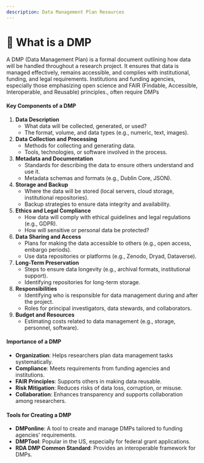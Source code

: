 ```yaml
---
description: Data Management Plan Resources
---
```


# 🔴 What is a DMP

A DMP (Data Management Plan) is a formal document outlining how data will be handled throughout a research project. It ensures that data is managed effectively, remains accessible, and complies with institutional, funding, and legal requirements. Institutions and funding agencies, especially those emphasizing open science and FAIR (Findable, Accessible, Interoperable, and Reusable) principles., often require DMPs

#### Key Components of a DMP

1. **Data Description**
   * What data will be collected, generated, or used?
   * The format, volume, and data types (e.g., numeric, text, images).
2. **Data Collection and Processing**
   * Methods for collecting and generating data.
   * Tools, technologies, or software involved in the process.
3. **Metadata and Documentation**
   * Standards for describing the data to ensure others understand and use it.
   * Metadata schemas and formats (e.g., Dublin Core, JSON).
4. **Storage and Backup**
   * Where the data will be stored (local servers, cloud storage, institutional repositories).
   * Backup strategies to ensure data integrity and availability.
5. **Ethics and Legal Compliance**
   * How data will comply with ethical guidelines and legal regulations (e.g., GDPR).
   * How will sensitive or personal data be protected?
6. **Data Sharing and Access**
   * Plans for making the data accessible to others (e.g., open access, embargo periods).
   * Use data repositories or platforms (e.g., Zenodo, Dryad, Dataverse).
7. **Long-Term Preservation**
   * Steps to ensure data longevity (e.g., archival formats, institutional support).
   * Identifying repositories for long-term storage.
8. **Responsibilities**
   * Identifying who is responsible for data management during and after the project.
   * Roles for principal investigators, data stewards, and collaborators.
9. **Budget and Resources**
   * Estimating costs related to data management (e.g., storage, personnel, software).

#### Importance of a DMP

* **Organization**: Helps researchers plan data management tasks systematically.
* **Compliance**: Meets requirements from funding agencies and institutions.
* **FAIR Principles**: Supports others in making data reusable.
* **Risk Mitigation**: Reduces risks of data loss, corruption, or misuse.
* **Collaboration**: Enhances transparency and supports collaboration among researchers.

#### Tools for Creating a DMP

* **DMPonline**: A tool to create and manage DMPs tailored to funding agencies' requirements.
* **DMPTool**: Popular in the US, especially for federal grant applications.
* **RDA DMP Common Standard**: Provides an interoperable framework for DMPs.

